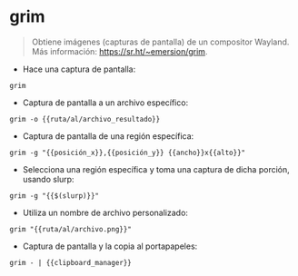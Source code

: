 # grim

> Obtiene imágenes (capturas de pantalla) de un compositor Wayland.
> Más información: <https://sr.ht/~emersion/grim>.

- Hace una captura de pantalla:

`grim`

- Captura de pantalla a un archivo específico:

`grim -o {{ruta/al/archivo_resultado}}`

- Captura de pantalla de una región específica:

`grim -g "{{posición_x}},{{posición_y}} {{ancho}}x{{alto}}"`

- Selecciona una región específica y toma una captura de dicha porción, usando slurp:

`grim -g "{{$(slurp)}}"`

- Utiliza un nombre de archivo personalizado:

`grim "{{ruta/al/archivo.png}}"`

- Captura de pantalla y la copia al portapapeles:

`grim - | {{clipboard_manager}}`
